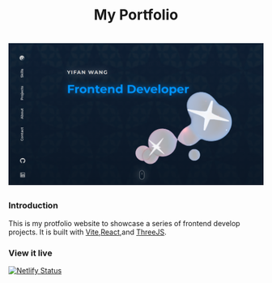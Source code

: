 <h1 align="center">My Portfolio</h1>
<h1 align="center">
  <a href="">
    <img src="/src/assets/preview.png" alt="Project Banner Image">
  </a>
</h1>

### Introduction

This is my protfolio website to showcase a series of frontend develop projects. It is built with [Vite](https://vitejs.dev/),[React](https://react.dev/),and [ThreeJS](https://threejs.org/).

### View it live

[![Netlify Status](https://api.netlify.com/api/v1/badges/f6fd56f3-253b-4022-ae38-638b89516e14/deploy-status)](https://app.netlify.com/sites/yifanwang-portfolio-website/deploys)
